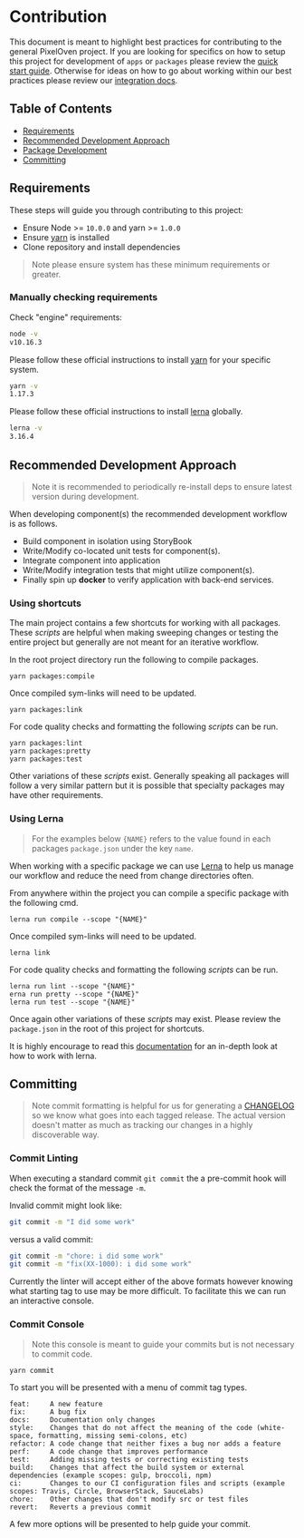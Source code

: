 # Contribution
This document is meant to highlight best practices for contributing to the general PixelOven project. If you are looking for specifics on how to setup this project for development of `apps` or `packages` please review the [quick start guide](./quick-start-guide.md). Otherwise for ideas on how to go about working within our best practices please review our [integration docs](./integrating/index.md).

## Table of Contents

- [Requirements](#requirements)
- [Recommended Development Approach](#recommended-development-approach)
- [Package Development](#package-development)
- [Committing](#committing)

## Requirements

These steps will guide you through contributing to this project:

- Ensure Node >= `10.0.0` and yarn >= `1.0.0`
- Ensure [yarn](https://yarnpkg.com/docs/install/) is installed
- Clone repository and install dependencies

> Note please ensure system has these minimum requirements or greater.

### Manually checking requirements
Check "engine" requirements:
```bash
node -v
v10.16.3
```
Please follow these official instructions to install [yarn](https://yarnpkg.com/docs/install/) for your specific system. 
```bash
yarn -v
1.17.3
```
Please follow these official instructions to install [lerna](https://github.com/lerna/lerna) globally.
```bash
lerna -v
3.16.4
```

## Recommended Development Approach
> Note it is recommended to periodically re-install deps to ensure latest version during development.

When developing component(s) the recommended development workflow is as follows.
- Build component in isolation using StoryBook
- Write/Modify co-located unit tests for component(s).
- Integrate component into application
- Write/Modify integration tests that might utilize component(s).
- Finally spin up **docker** to verify application with back-end services.

### Using shortcuts

The main project contains a few shortcuts for working with all packages. These *scripts* are helpful when making sweeping changes or testing the entire project but generally are not meant for an iterative workflow.

In the root project directory run the following to compile packages.
```
yarn packages:compile
```
Once compiled sym-links will need to be updated.
```
yarn packages:link
```
For code quality checks and formatting the following *scripts* can be run.
```
yarn packages:lint
yarn packages:pretty
yarn packages:test
```
Other variations of these *scripts* exist. Generally speaking all packages will follow a very similar pattern but it is possible that specialty packages may have other requirements. 

### Using Lerna
> For the examples below `{NAME}` refers to the value found in each packages `package.json` under the key `name`.

When working with a specific package we can use [Lerna](https://github.com/lerna/lerna/blob/master/README.md) to help us manage our workflow and reduce the need from change directories often.

From anywhere within the project you can compile a specific package with the following cmd.
```
lerna run compile --scope "{NAME}"
```
Once compiled sym-links will need to be updated.
```
lerna link
```
For code quality checks and formatting the following *scripts* can be run.
```
lerna run lint --scope "{NAME}"
erna run pretty --scope "{NAME}"
lerna run test --scope "{NAME}"
```
Once again other variations of these *scripts* may exist. Please review the `package.json` in the root of this project for shortcuts. 

It is highly encourage to read this [documentation](https://github.com/lerna/lerna/blob/master/README.md) for an in-depth look at how to work with lerna.

## Committing
> Note commit formatting is helpful for us for generating a [CHANGELOG](CHANGELOG.md) so we know what goes into each tagged release. The actual version doesn't matter as much as tracking our changes in a highly discoverable way.

### Commit Linting
When executing a standard commit `git commit` the a pre-commit hook will check the format of the message `-m`.

Invalid commit might look like:
```bash
git commit -m "I did some work"
```
versus a valid commit:
```bash
git commit -m "chore: i did some work"
git commit -m "fix(XX-1000): i did some work"
```
Currently the linter will accept either of the above formats however knowing what starting tag to use may be more difficult. To facilitate this we can run an interactive console.

### Commit Console
> Note this console is meant to guide your commits but is not necessary to commit code.  
```bash
yarn commit
```

To start you will be presented with a menu of commit tag types.
```
feat:     A new feature 
fix:      A bug fix 
docs:     Documentation only changes 
style:    Changes that do not affect the meaning of the code (white-space, formatting, missing semi-colons, etc) 
refactor: A code change that neither fixes a bug nor adds a feature 
perf:     A code change that improves performance 
test:     Adding missing tests or correcting existing tests
build:    Changes that affect the build system or external dependencies (example scopes: gulp, broccoli, npm) 
ci:       Changes to our CI configuration files and scripts (example scopes: Travis, Circle, BrowserStack, SauceLabs) 
chore:    Other changes that don't modify src or test files 
revert:   Reverts a previous commit 
```
A few more options will be presented to help guide your commit.
